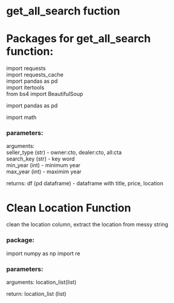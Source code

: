 # get_all_search fuction

# Packages for get_all_search function:

import requests<br/>
import requests_cache<br/>
import pandas as pd<br/>
import itertools<br/>
from bs4 import BeautifulSoup<br/>

import pandas as pd<br/>

import math<br/>

### parameters:

arguments:<br/>
      seller_type (str) - owner:cto, dealer:cto, all:cta<br/>
      search_key (str) - key word<br/>
      min_year (int) - minimum year<br/>
      max_year (int) - maximim year<br/>

returns: df (pd dataframe) - dataframe with title, price, location


# Clean Location Function

clean the location column, extract the location from messy string

### package:

import numpy as np
import re

### parameters:

arguments: location_list(list)

return: location_list (list)
